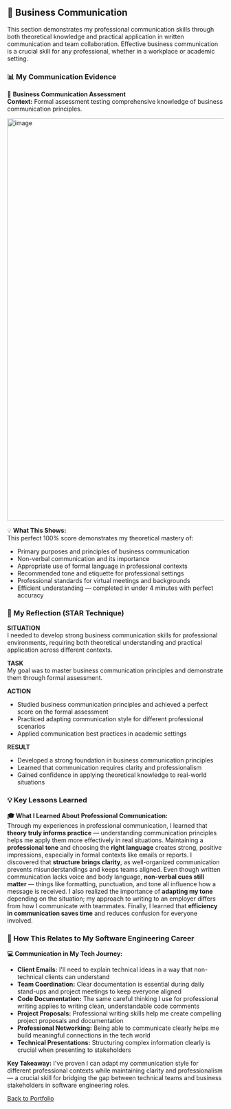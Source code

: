 ## 💼 Business Communication
This section demonstrates my professional communication skills through both theoretical knowledge and practical application in written communication and team collaboration. Effective business communication is a crucial skill for any professional, whether in a workplace or academic setting.

### 📊 My Communication Evidence

📝 **Business Communication Assessment**  
**Context:** Formal assessment testing comprehensive knowledge of business communication principles.

<img width="1914" height="936" alt="image" src="https://github.com/user-attachments/assets/11dba7e5-be5e-44b2-8bf0-a463989dda67" />


💡 **What This Shows:**  
This perfect 100% score demonstrates my theoretical mastery of:  
- Primary purposes and principles of business communication  
- Non-verbal communication and its importance  
- Appropriate use of formal language in professional contexts  
- Recommended tone and etiquette for professional settings  
- Professional standards for virtual meetings and backgrounds  
- Efficient understanding — completed in under 4 minutes with perfect accuracy

### 🎯 My Reflection (STAR Technique)

**SITUATION**  
I needed to develop strong business communication skills for professional environments, requiring both theoretical understanding and practical application across different contexts.

**TASK**  
My goal was to master business communication principles and demonstrate them through formal assessment.

**ACTION**  
- Studied business communication principles and achieved a perfect score on the formal assessment  
- Practiced adapting communication style for different professional scenarios  
- Applied communication best practices in academic settings  

**RESULT**  
- Developed a strong foundation in business communication principles  
- Learned that communication requires clarity and professionalism  
- Gained confidence in applying theoretical knowledge to real-world situations

### 💡 Key Lessons Learned

**🎓 What I Learned About Professional Communication:**  
Through my experiences in professional communication, I learned that **theory truly informs practice** — understanding communication principles helps me apply them more effectively in real situations. Maintaining a **professional tone** and choosing the **right language** creates strong, positive impressions, especially in formal contexts like emails or reports. I discovered that **structure brings clarity**, as well-organized communication prevents misunderstandings and keeps teams aligned. Even though written communication lacks voice and body language, **non-verbal cues still matter** — things like formatting, punctuation, and tone all influence how a message is received. I also realized the importance of **adapting my tone** depending on the situation; my approach to writing to an employer differs from how I communicate with teammates. Finally, I learned that **efficiency in communication saves time** and reduces confusion for everyone involved.

### 🔗 How This Relates to My Software Engineering Career

**💻 Communication in My Tech Journey:**  
- **Client Emails:** I'll need to explain technical ideas in a way that non-technical clients can understand
- **Team Coordination:** Clear documentation is essential during daily stand-ups and project meetings to keep everyone aligned
- **Code Documentation:** The same careful thinking I use for professional writing applies to writing clean, understandable code comments
- **Project Proposals:** Professional writing skills help me create compelling project proposals and documentation
- **Professional Networking:** Being able to communicate clearly helps me build meaningful connections in the tech world
- **Technical Presentations:** Structuring complex information clearly is crucial when presenting to stakeholders

**Key Takeaway:** I've proven I can adapt my communication style for different professional contexts while maintaining clarity and professionalism — a crucial skill for bridging the gap between technical teams and business stakeholders in software engineering roles.

[ Back to Portfolio](README.md)
